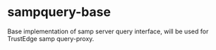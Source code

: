 # sampquery-base
Base implementation of samp server query interface, will be used for TrustEdge samp query-proxy.